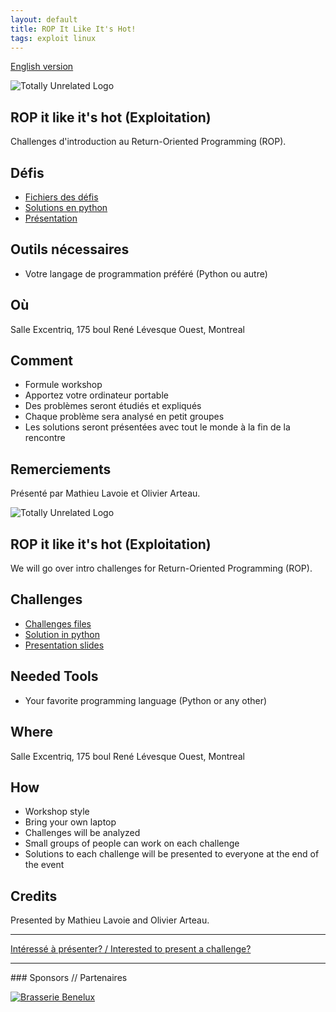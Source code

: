 ```yaml
---
layout: default
title: ROP It Like It's Hot!
tags: exploit linux
---
```


[English version](#english)

![Totally Unrelated Logo](/images/logo_rop.gif)

## ROP it like it's hot (Exploitation)

Challenges d'introduction au Return-Oriented Programming (ROP).

## Défis

* [Fichiers des défis](https://github.com/montrehack/challenges/tree/master/2016-04-18/rop-101-challenges)
* [Solutions en python](https://github.com/montrehack/challenges/tree/master/2016-04-18/rop-101-solutions)
* [Présentation](http://slides.com/olivierarteau/introduction-rop-64bits#/)

## Outils nécessaires

* Votre langage de programmation préféré (Python ou autre)

## Où

Salle Excentriq, 175 boul René Lévesque Ouest, Montreal

## Comment

* Formule workshop
* Apportez votre ordinateur portable
* Des problèmes seront étudiés et expliqués
* Chaque problème sera analysé en petit groupes
* Les solutions seront présentées avec tout le monde à la fin de la rencontre

## Remerciements

Présenté par Mathieu Lavoie et Olivier Arteau.

<a id="english"></a>

![Totally Unrelated Logo](/images/logo_rop.gif)

## ROP it like it's hot (Exploitation)

We will go over intro challenges for Return-Oriented Programming (ROP).

## Challenges

* [Challenges files](https://github.com/montrehack/challenges/tree/master/2016-04-18/rop-101-challenges)
* [Solution in python](https://github.com/montrehack/challenges/tree/master/2016-04-18/rop-101-solutions)
* [Presentation slides](http://slides.com/olivierarteau/introduction-rop-64bits#/)

## Needed Tools

* Your favorite programming language (Python or any other)

## Where

Salle Excentriq, 175 boul René Lévesque Ouest, Montreal

## How

* Workshop style
* Bring your own laptop
* Challenges will be analyzed
* Small groups of people can work on each challenge
* Solutions to each challenge will be presented to everyone at the end of the event

## Credits

Presented by Mathieu Lavoie and Olivier Arteau.

<hr/>

[Intéressé à présenter? / Interested to present a challenge?](https://github.com/montrehack/montrehack.github.com/wiki/Present-at-Montrehack)

<hr/>
### Sponsors // Partenaires

[![Brasserie Benelux](/images/benelux.png)](http://brasseriebenelux.com/)
